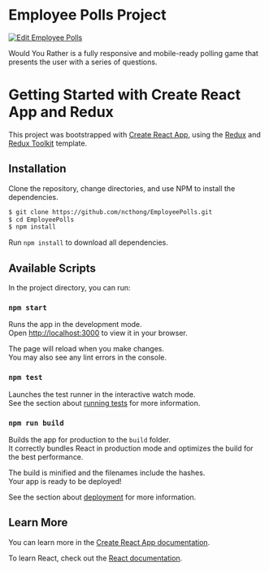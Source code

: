 # Employee Polls Project
[![Edit Employee Polls](https://codesandbox.io/static/img/play-codesandbox.svg)](https://codesandbox.io/p/github/ncthong/EmployeePolls/main?file=%2Fsrc%2FApp.test.js&layout=%257B%2522sidebarPanel%2522%253A%2522EXPLORER%2522%252C%2522rootPanelGroup%2522%253A%257B%2522direction%2522%253A%2522horizontal%2522%252C%2522contentType%2522%253A%2522UNKNOWN%2522%252C%2522type%2522%253A%2522PANEL_GROUP%2522%252C%2522id%2522%253A%2522ROOT_LAYOUT%2522%252C%2522panels%2522%253A%255B%257B%2522type%2522%253A%2522PANEL_GROUP%2522%252C%2522contentType%2522%253A%2522UNKNOWN%2522%252C%2522direction%2522%253A%2522vertical%2522%252C%2522id%2522%253A%2522cm040ywr500063j6ix371nm0z%2522%252C%2522sizes%2522%253A%255B60%252C40%255D%252C%2522panels%2522%253A%255B%257B%2522type%2522%253A%2522PANEL_GROUP%2522%252C%2522contentType%2522%253A%2522EDITOR%2522%252C%2522direction%2522%253A%2522horizontal%2522%252C%2522id%2522%253A%2522EDITOR%2522%252C%2522panels%2522%253A%255B%257B%2522type%2522%253A%2522PANEL%2522%252C%2522contentType%2522%253A%2522EDITOR%2522%252C%2522id%2522%253A%2522cm040ywr300023j6i8xa1nu9i%2522%257D%255D%257D%252C%257B%2522type%2522%253A%2522PANEL_GROUP%2522%252C%2522contentType%2522%253A%2522SHELLS%2522%252C%2522direction%2522%253A%2522horizontal%2522%252C%2522id%2522%253A%2522SHELLS%2522%252C%2522panels%2522%253A%255B%257B%2522type%2522%253A%2522PANEL%2522%252C%2522contentType%2522%253A%2522SHELLS%2522%252C%2522id%2522%253A%2522cm040ywr400043j6itbw9ejry%2522%257D%255D%252C%2522sizes%2522%253A%255B100%255D%257D%255D%257D%252C%257B%2522type%2522%253A%2522PANEL_GROUP%2522%252C%2522contentType%2522%253A%2522DEVTOOLS%2522%252C%2522direction%2522%253A%2522vertical%2522%252C%2522id%2522%253A%2522DEVTOOLS%2522%252C%2522panels%2522%253A%255B%257B%2522type%2522%253A%2522PANEL%2522%252C%2522contentType%2522%253A%2522DEVTOOLS%2522%252C%2522id%2522%253A%2522cm040ywr400053j6iybvc6jfi%2522%257D%255D%252C%2522sizes%2522%253A%255B100%255D%257D%255D%252C%2522sizes%2522%253A%255B60%252C40%255D%257D%252C%2522tabbedPanels%2522%253A%257B%2522cm040ywr300023j6i8xa1nu9i%2522%253A%257B%2522tabs%2522%253A%255B%257B%2522id%2522%253A%2522cm040ywr200013j6is1djsdzy%2522%252C%2522mode%2522%253A%2522permanent%2522%252C%2522type%2522%253A%2522FILE%2522%252C%2522filepath%2522%253A%2522%252FREADME.md%2522%252C%2522state%2522%253A%2522IDLE%2522%257D%252C%257B%2522id%2522%253A%2522cm055w1fv00023j6i82yfigk2%2522%252C%2522mode%2522%253A%2522permanent%2522%252C%2522type%2522%253A%2522FILE%2522%252C%2522filepath%2522%253A%2522%252Fsrc%252FApp.test.js%2522%252C%2522state%2522%253A%2522IDLE%2522%257D%255D%252C%2522id%2522%253A%2522cm040ywr300023j6i8xa1nu9i%2522%252C%2522activeTabId%2522%253A%2522cm055w1fv00023j6i82yfigk2%2522%257D%252C%2522cm040ywr400053j6iybvc6jfi%2522%253A%257B%2522id%2522%253A%2522cm040ywr400053j6iybvc6jfi%2522%252C%2522activeTabId%2522%253A%2522cm0563bcc00h13j6ifip841fc%2522%252C%2522tabs%2522%253A%255B%257B%2522type%2522%253A%2522TASK_PORT%2522%252C%2522port%2522%253A3000%252C%2522taskId%2522%253A%2522start%2522%252C%2522id%2522%253A%2522cm0563bcc00h13j6ifip841fc%2522%252C%2522mode%2522%253A%2522permanent%2522%252C%2522path%2522%253A%2522%252Flogin%253FredirectTo%253D%252F%2522%257D%255D%257D%252C%2522cm040ywr400043j6itbw9ejry%2522%253A%257B%2522id%2522%253A%2522cm040ywr400043j6itbw9ejry%2522%252C%2522tabs%2522%253A%255B%257B%2522id%2522%253A%2522cm055vqvq00xf3j6i7719d8v4%2522%252C%2522mode%2522%253A%2522permanent%2522%252C%2522type%2522%253A%2522TERMINAL%2522%252C%2522shellId%2522%253A%2522cm055vq4h002gdbfe3vr8dtg7%2522%257D%252C%257B%2522type%2522%253A%2522TASK_LOG%2522%252C%2522taskId%2522%253A%2522start%2522%252C%2522id%2522%253A%2522cm0562ck700au3j6ih6ir11ml%2522%252C%2522mode%2522%253A%2522permanent%2522%257D%255D%252C%2522activeTabId%2522%253A%2522cm0562ck700au3j6ih6ir11ml%2522%257D%257D%252C%2522showDevtools%2522%253Atrue%252C%2522showShells%2522%253Atrue%252C%2522showSidebar%2522%253Atrue%252C%2522sidebarPanelSize%2522%253A15%257D)

Would You Rather is a fully responsive and mobile-ready polling game that presents the user with a series of questions.


# Getting Started with Create React App and Redux

This project was bootstrapped with [Create React App](https://github.com/facebook/create-react-app), using
the [Redux](https://redux.js.org/) and [Redux Toolkit](https://redux-toolkit.js.org/) template.

## Installation
Clone the repository, change directories, and use NPM to install the dependencies.

```bash
$ git clone https://github.com/ncthong/EmployeePolls.git
$ cd EmployeePolls
$ npm install
```

Run `npm install` to download all dependencies.

## Available Scripts

In the project directory, you can run:

### `npm start`

Runs the app in the development mode.\
Open [http://localhost:3000](http://localhost:3000) to view it in your browser.

The page will reload when you make changes.\
You may also see any lint errors in the console.

### `npm test`

Launches the test runner in the interactive watch mode.\
See the section about [running tests](https://facebook.github.io/create-react-app/docs/running-tests) for more information.

### `npm run build`

Builds the app for production to the `build` folder.\
It correctly bundles React in production mode and optimizes the build for the best performance.

The build is minified and the filenames include the hashes.\
Your app is ready to be deployed!

See the section about [deployment](https://facebook.github.io/create-react-app/docs/deployment) for more information.

## Learn More

You can learn more in the [Create React App documentation](https://facebook.github.io/create-react-app/docs/getting-started).

To learn React, check out the [React documentation](https://reactjs.org/).

